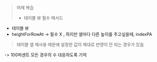 > 어제 복습
> - 테이블 뷰 필수 메서드
- 테이블 뷰
-  heightForRowAt -> 필수 X , 하지만 셀마다 다른 높이를 주고싶을때, indexPA

> 테이블 셀 재사용 때문에 설정한 값이 제대로 반영이 안 되는 경우가 있음 

-> 100퍼센트 모든 경우의 수 대응하도록 기억 